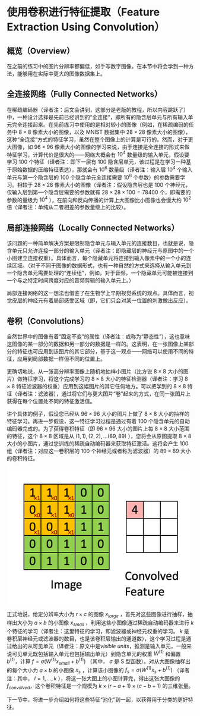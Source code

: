 # 使用卷积进行特征提取（Feature Extraction Using Convolution）  
##  
## 概览（Overview）  

在之前的练习中的图片分辨率都偏低，如手写数字图像。在本节中将会学到一种方法，能够用在实际中更大的图像数据集上。  

## 全连接网络（Fully Connected Networks）  

在稀疏编码器（译者注：后文会讲到，这部分是老版的教程，所以内容跳跃了）中，一种设计选择是先前已经讲到的“全连接”，即所有的隐含层单元与所有输入单元完全连接起来。在先前练习中使用的是相对较小的图像（例如，在稀疏编码的任务中 $8 \times 8$ 像素大小的图像，以及 MNIST 数据集中 $28 \times 28$ 像素大小的图像），这种“全连接”方式的特征学习，虽然在整个图像上的计算是可行的。然而，对于更大图像，如 $96 \times 96$ 像素大小的图像的学习来说，由于连接是全连接的形式来做特征学习，计算代价是很大的——网络大概会有 $10^4$ 数量级的输入单元，假设要学习 $100$ 个特征（译者注：即下一层有 $100$ 隐含层单元，该过程是在学习一种基于原始数据的压缩特征表达），那就会有 $10^6$ 数量级（译者注：输入层 $10^4$ 个输入单元与第一个隐含层的 $100$ 个隐含单元全连接需要 $10^6$ 个参数）的参数需要学习。相较于 $28 \times 28$ 像素大小的图像（译者注：假设隐含层也是 $100$ 个神经元，仅输入层到第一个隐含层需要的参数就有 $28 \times 28 \times 100 = 78400$ 个，即需要的参数的量级为 $10^4$ ），在前向和反向传播的计算上大图像比小图像也会慢大约 $10^2$ 倍（译者注：单纯从二者相差的参数量级上的比较）。  

## 局部连接网络（Locally Connected Networks）  

该问题的一种简单解决方案是限制隐含单元与输入单元的连接数目，也就是说，隐含单元只允许连接一部分的输入单元（译者注：即隐藏层的神经元与原图中的一个小图建立连接权重）。具体而言，每个隐藏单元将连接到输入像素中的一个小的连续区域。（对于不同于图像的数据形式，也有一种自然的方式来选择从输入单元到一个隐含单元需要处理的“连续组”，例如，对于音频，一个隐藏单元可能被连接到一个与之特定时间跨度对应的音频剪辑的输入单元上。）  

局部连接网络的这一想法也借鉴了在生物学上早期视觉系统的观点。具体而言，视觉皮层的神经元有着局部感受区域（即，它们只会对某一位置的刺激做出反应）。  

## 卷积（Convolutions）  

自然世界中的图像有着“固定不变”的属性（译者注：或称为“静态性”），这也意味这图像的某一部分的数据和另一部分的数据是一样的。这表明，在一张图像上某部分的特征也可应用到该图片的其它部分，基于这一观点——网络可以使用不同的特征，应用到局部数据一样但不同的位置上。  

更确切地说，从一张高分辨率图像上随机地抽样小图片（比方说 $8 \times 8$ 大小的图片）做特征学习，将这个完成学习的 $8 \times 8$ 大小的特征检测器（译者注：学习 $8 \times 8$ 特征滤波器的权重）应用到这幅图片的其它任何地方。可以把学到的 $8 \times 8$ 特征（译者注：滤波器），通过将它们与更大图片“卷”起来的方式，在同一张图片上获得在每个位置处不同的特征激活值。  

讲个具体的例子，假设您已经从 $96 \times 96$ 大小的图片上做了 $8 \times 8$ 大小的抽样的特征学习。再进一步假设，这一特征学习过程是通过有着 $100$ 个隐含单元的自动编码器完成的。为了获得卷积特征（即 $96 \times 96$ 大小的图片上每 $8 \times 8$ 大小范围的特征，这个 $8 \times 8$ 区域是从 $(1,1), (2,2), ...(89,89)$ ），您将会从原图提取 $8 \times 8$ 大小的小图片，通过您训练的稀疏自动编码器来获取特征激活。这将会产生 $100$ 组（译者注：对应这一卷积层的 $100$ 个神经元或者称为滤波器）的 $89 \times 89$ 大小的卷积特征。  

<center><img src="./images/Convolution_schematic.gif" /></center>  

正式地说，给定分辨率大小为 $r \times c$ 的图像 $x_{large}$ ，首先对这些图像进行抽样，抽样出大小为 $a\times b$ 的小图像 $x_{small}$ ，利用这些小图像通过稀疏自动编码器来进行 $k$ 个特征的学习（译者注：这里特征的学习，即滤波器或神经元权重的学习。 $k$ 是卷积层神经元或滤波器的数目，也是该卷积层输出的通道数），这个学习过程是通过给出的从可见单元（译者注：原文中是$visible\ units$，推测是输入单元，一般来说可见单元既包括输入单元也包括输出单元）到隐含单元的权重 $W^{(1)}$ 和偏置 $b^{(1)}$，计算 $f = \sigma(W^{(1)}x_{small} + b^{(1)})$ （其中， $\sigma$ 是 S 型函数）。对从大图像抽样出的每个大小为 $a\times b$ 的小图像 $x_{s}$ ，计算该小图像的 $f_s = \sigma(W^{(1)}x_s + b^{(1)})$ （译者注：其中， $l=1,...,k$ ），将这一张大图上的小图计算完，得出这张大图像的 $f_{convolved}$，这个卷积特征是一个规模为 $k \times (r - a + 1) \times (c - b + 1)$ 的三维张量。  

下一节中，将进一步介绍如何将这些特征“池化”到一起，以获得用于分类的更好特征。
